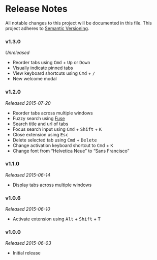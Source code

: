 # Release Notes
All notable changes to this project will be documented in this file.
This project adheres to [Semantic Versioning](http://semver.org/).

### v1.3.0
*Unreleased*

* Reorder tabs using <kbd>Cmd</kbd> + <kbd>Up</kbd> or <kbd>Down</kbd>
* Visually indicate pinned tabs
* View keyboard shortcuts using <kbd>Cmd</kbd> + <kbd>/</kbd>
* New welcome modal

### v1.2.0
*Released 2015-07-20*

* Reorder tabs across multiple windows
* Fuzzy search using [Fuse](https://github.com/krisk/Fuse)
* Search title and url of tabs
* Focus search input using <kbd>Cmd</kbd> + <kbd>Shift</kbd> + <kbd>K</kbd>
* Close extension using <kbd>Esc</kbd>
* Delete selected tab using <kbd>Cmd</kbd> + <kbd>Delete</kbd>
* Change activation keyboard shortcut to <kbd>Cmd</kbd> + <kbd>K</kbd>
* Change font from “Helvetica Neue” to “Sans Francisco”

### v1.1.0
*Released 2015-06-14*

* Display tabs across multiple windows

### v1.0.6
*Released 2015-06-10*

* Activate extension using <kbd>Alt</kbd> + <kbd>Shift</kbd> + <kbd>T</kbd> 

### v1.0.0
*Released 2015-06-03*

* Initial release

